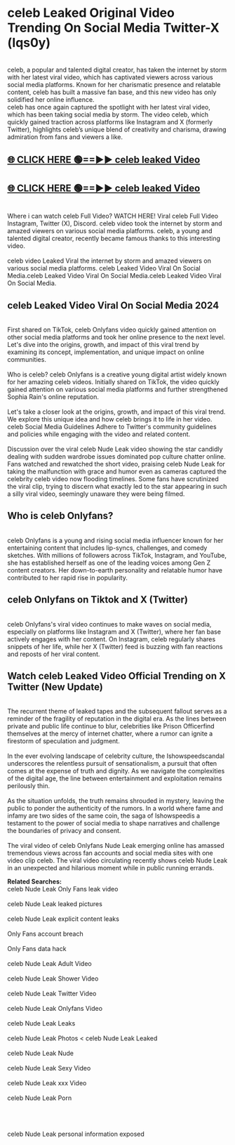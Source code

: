 # celeb Leaked Original Video Trending On Social Media Twitter-X (lqs0y)

<br>
celeb, a popular and talented digital creator, has taken the internet by storm with her latest viral video, which has captivated viewers across various social media platforms. Known for her charismatic presence and relatable content, celeb has built a massive fan base, and this new video has only solidified her online influence.
<br>
celeb has once again captured the spotlight with her latest viral video, which has been taking social media by storm. The video celeb, which quickly gained traction across platforms like Instagram and X (formerly Twitter), highlights celeb’s unique blend of creativity and charisma, drawing admiration from fans and viewers a like.
<br>

## [🌐 CLICK HERE 🟢==►►  celeb leaked Video ](https://onlyclips.site?title=celeb&ref=git)

## [🌐 CLICK HERE 🟢==►►  celeb leaked Video ](https://onlyclips.site?title=celeb&ref=git)



<br>
Where i can watch celeb Full Video? WATCH HERE! Viral celeb Full Video Instagram, Twitter (X), Discord. celeb video took the internet by storm and amazed viewers on various social media platforms. celeb, a young and talented digital creator, recently became famous thanks to this interesting video.
<br><br>
celeb video Leaked Viral the internet by storm and amazed viewers on various social media platforms. celeb Leaked Video Viral On Social Media.celeb Leaked Video Viral On Social Media.celeb Leaked Video Viral On Social Media.
<br>

<h2>celeb Leaked Video Viral On Social Media 2024</h2>
<br>
First shared on TikTok, celeb Onlyfans video quickly gained attention on other social media platforms and took her online presence to the next level. Let's dive into the origins, growth, and impact of this viral trend by examining its concept, implementation, and unique impact on online communities.
<br><br>
Who is celeb? celeb Onlyfans is a creative young digital artist widely known for her amazing celeb videos. Initially shared on TikTok, the video quickly gained attention on various social media platforms and further strengthened Sophia Rain's online reputation.
<br><br>
Let's take a closer look at the origins, growth, and impact of this viral trend. We explore this unique idea and how celeb brings it to life in her video. celeb Social Media Guidelines Adhere to Twitter's community guidelines and policies while engaging with the video and related content.
<br><br>
Discussion over the viral celeb Nude Leak video showing the star candidly dealing with sudden wardrobe issues dominated pop culture chatter online. Fans watched and rewatched the short video, praising celeb Nude Leak for taking the malfunction with grace and humor even as cameras captured the celebrity celeb video now flooding timelines. Some fans have scrutinized the viral clip, trying to discern what exactly led to the star appearing in such a silly viral video, seemingly unaware they were being filmed.
<br>

<h2>Who is celeb Onlyfans?</h2>
<br>
celeb Onlyfans is a young and rising social media influencer known for her entertaining content that includes lip-syncs, challenges, and comedy sketches. With millions of followers across TikTok, Instagram, and YouTube, she has established herself as one of the leading voices among Gen Z content creators. Her down-to-earth personality and relatable humor have contributed to her rapid rise in popularity.
<br>
<h2>celeb Onlyfans on Tiktok and X (Twitter)</h2>
<br>
celeb Onlyfans's viral video continues to make waves on social media, especially on platforms like Instagram and X (Twitter), where her fan base actively engages with her content. On Instagram, celeb regularly shares snippets of her life, while her X (Twitter) feed is buzzing with fan reactions and reposts of her viral content.
<br>
<h2>Watch celeb Leaked Video Official Trending on X Twitter (New Update)</h2>
<br>
The recurrent theme of leaked tapes and the subsequent fallout serves as a reminder of the fragility of reputation in the digital era. As the lines between private and public life continue to blur, celebrities like Prison Officerfind themselves at the mercy of internet chatter, where a rumor can ignite a firestorm of speculation and judgment.
<br><br>
In the ever evolving landscape of celebrity culture, the Ishowspeedscandal underscores the relentless pursuit of sensationalism, a pursuit that often comes at the expense of truth and dignity. As we navigate the complexities of the digital age, the line between entertainment and exploitation remains perilously thin.
<br><br>
As the situation unfolds, the truth remains shrouded in mystery, leaving the public to ponder the authenticity of the rumors. In a world where fame and infamy are two sides of the same coin, the saga of Ishowspeedis a testament to the power of social media to shape narratives and challenge the boundaries of privacy and consent.
<br><br>
The viral video of celeb Onlyfans Nude Leak emerging online has amassed tremendous views across fan accounts and social media sites with one video clip celeb. The viral video circulating recently shows celeb Nude Leak in an unexpected and hilarious moment while in public running errands.
<br>

<strong>Related Searches:</strong>
<br>
celeb Nude Leak Only Fans leak video
<br><br>
celeb Nude Leak leaked pictures
<br><br>
celeb Nude Leak explicit content leaks
<br><br>
Only Fans account breach
<br><br>
Only Fans data hack
<br><br>
celeb Nude Leak Adult Video
<br><br>
celeb Nude Leak Shower Video
<br><br>
celeb Nude Leak Twitter Video
<br><br>
celeb Nude Leak Onlyfans Video
<br><br>
celeb Nude Leak Leaks
<br><br>
celeb Nude Leak Photos
<
celeb Nude Leak Leaked
<br><br>
celeb Nude Leak Nude
<br><br>
celeb Nude Leak Sexy Video
<br><br>
celeb Nude Leak xxx Video
<br><br>
celeb Nude Leak Porn
<br><br>

<br><br>
celeb Nude Leak personal information exposed